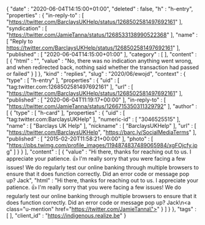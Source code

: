 {
  "date" : "2020-06-04T14:15:00+01:00",
  "deleted" : false,
  "h" : "h-entry",
  "properties" : {
    "in-reply-to" : [ "https://twitter.com/BarclaysUKHelp/status/1268502581497692161" ],
    "syndication" : [ "https://twitter.com/JamieTanna/status/1268533138990522368" ],
    "name" : [ "Reply to https://twitter.com/BarclaysUKHelp/status/1268502581497692161" ],
    "published" : [ "2020-06-04T14:15:00+01:00" ],
    "category" : [ ],
    "content" : [ {
      "html" : "",
      "value" : "No, there was no indication anything went wrong, and when redirected back, nothing said whether the transaction had passed or failed"
    } ]
  },
  "kind" : "replies",
  "slug" : "2020/06/ewojd",
  "context" : {
    "type" : [ "h-entry" ],
    "properties" : {
      "uid" : [ "tag:twitter.com:1268502581497692161" ],
      "url" : [ "https://twitter.com/BarclaysUKHelp/status/1268502581497692161" ],
      "published" : [ "2020-06-04T11:19:17+00:00" ],
      "in-reply-to" : [ "https://twitter.com/JamieTanna/status/1266715350311329792" ],
      "author" : [ {
        "type" : [ "h-card" ],
        "properties" : {
          "uid" : [ "tag:twitter.com:BarclaysUKHelp" ],
          "numeric-id" : [ "3046525515" ],
          "name" : [ "Barclays UK Help" ],
          "nickname" : [ "BarclaysUKHelp" ],
          "url" : [ "https://twitter.com/BarclaysUKHelp", "https://barc.ly/SocialMediaTerms" ],
          "published" : [ "2015-02-20T11:58:21+00:00" ],
          "photo" : [ "https://pbs.twimg.com/profile_images/1194874837489065984/xgFOjcfy.jpg" ]
        }
      } ],
      "content" : [ {
        "value" : "Hi there, thanks for reaching out to us. I appreciate your patience. 👍 I'm really sorry that you were facing a few issues! We do regularly test our online banking through multiple browsers to ensure that it does function correctly. Did an error code or message pop up? Jack",
        "html" : "Hi there, thanks for reaching out to us. I appreciate your patience. 👍 I'm really sorry that you were facing a few issues! We do regularly test our online banking through multiple browsers to ensure that it does function correctly. Did an error code or message pop up? Jack\n<a class=\"u-mention\" href=\"https://twitter.com/JamieTanna\"></a>"
      } ]
    }
  },
  "tags" : [ ],
  "client_id" : "https://indigenous.realize.be"
}
